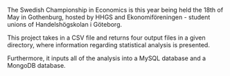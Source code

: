 The Swedish Championship in Economics is this year being held the 18th of May in Gothenburg, hosted by HHGS and Ekonomiföreningen - student unions of Handelshögskolan i Göteborg.

This project takes in a CSV file and returns four output files in a given directory, where information regarding statistical analysis is presented.

Furthermore, it inputs all of the analysis into a MySQL database and a MongoDB database.